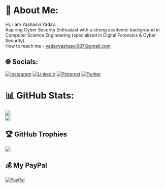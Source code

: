 # 💫 About Me:
Hi, I am Yashasvi Yadav.<br>Aspiring Cyber Security Enthusiast with a strong academic background in Computer Science Engineering (specialized in Digital Forensics & Cyber Security). <br>How to reach me - yadavyashasvi007@gmail.com<br>

## 🌐 Socials:
[![Instagram](https://img.shields.io/badge/Instagram-%23E4405F.svg?logo=Instagram&logoColor=white)](https://instagram.com/yashasviyadav_) [![LinkedIn](https://img.shields.io/badge/LinkedIn-%230077B5.svg?logo=linkedin&logoColor=white)](https://linkedin.com/in/yashasviyadav007) [![Pinterest](https://img.shields.io/badge/Pinterest-%23E60023.svg?logo=Pinterest&logoColor=white)](https://pinterest.com/yadavyashasvi007) [![Twitter](https://img.shields.io/badge/Twitter-%231DA1F2.svg?logo=Twitter&logoColor=white)](https://twitter.com/yashasviyadav_) 

# 📊 GitHub Stats:
![](https://github-readme-stats.vercel.app/api?username=yashu-03&theme=dracula&hide_border=false&include_all_commits=false&count_private=false)<br/>
![](https://github-readme-streak-stats.herokuapp.com/?user=yashu-03&theme=dracula&hide_border=false)<br/>

## 🏆 GitHub Trophies
![](https://github-profile-trophy.vercel.app/?username=yashu-03&theme=radical&no-frame=false&no-bg=true&margin-w=4)

## 💰 My PayPal
[![PayPal](https://img.shields.io/badge/PayPal-00457C?style=for-the-badge&logo=paypal&logoColor=white)](https://paypal.me/Yashasvi007) 

